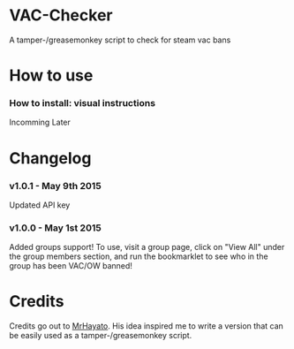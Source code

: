 # VAC-Checker
A  tamper-/greasemonkey script to check for steam vac bans

# How to use

### How to install: visual instructions

Incomming Later

# Changelog

### v1.0.1 - May 9th 2015

Updated API key

### v1.0.0 - May 1st 2015

Added groups support! To use, visit a group page, click on "View All" under the group members section, and run the bookmarklet to see who in the group has been VAC/OW banned!

# Credits

Credits go out to [MrHayato](https://github.com/MrHayato). His idea inspired me to write a version that can be easily used as a tamper-/greasemonkey script.
